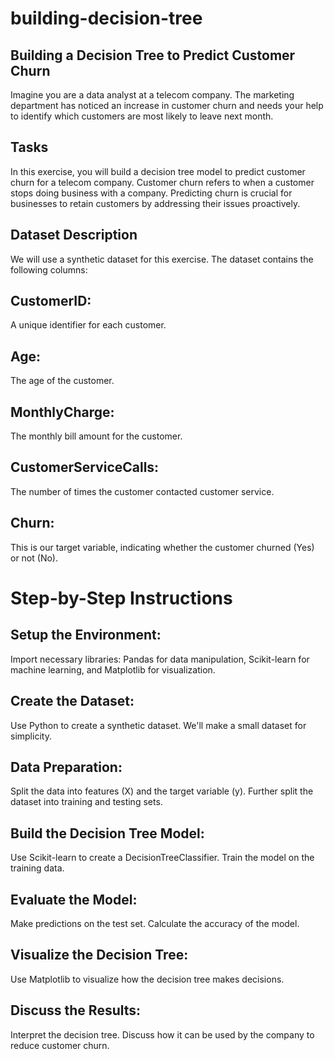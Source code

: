 # building-decision-tree
## Building a Decision Tree to Predict Customer Churn
Imagine you are a data analyst at a telecom company. The marketing department has noticed an increase in customer churn and needs your help to identify which customers are most likely to leave next month.

## Tasks
In this exercise, you will build a decision tree model to predict customer churn for a telecom company. Customer churn refers to when a customer stops doing business with a company. Predicting churn is crucial for businesses to retain customers by addressing their issues proactively.


## Dataset Description
We will use a synthetic dataset for this exercise. The dataset contains the following columns:

## CustomerID:  
A unique identifier for each customer.
## Age:   
The age of the customer.
## MonthlyCharge:    
The monthly bill amount for the customer.
## CustomerServiceCalls:    
The number of times the customer contacted customer service.
## Churn:   
This is our target variable, indicating whether the customer churned (Yes) or not (No).   

# Step-by-Step Instructions
## Setup the Environment:
Import necessary libraries: Pandas for data manipulation, Scikit-learn for machine learning, and Matplotlib for visualization.
## Create the Dataset:
Use Python to create a synthetic dataset. We'll make a small dataset for simplicity.
## Data Preparation:
Split the data into features (X) and the target variable (y).
Further split the dataset into training and testing sets.
## Build the Decision Tree Model:
Use Scikit-learn to create a DecisionTreeClassifier.
Train the model on the training data.
## Evaluate the Model:
Make predictions on the test set.
Calculate the accuracy of the model.
## Visualize the Decision Tree:
Use Matplotlib to visualize how the decision tree makes decisions.
## Discuss the Results:
Interpret the decision tree.
Discuss how it can be used by the company to reduce customer churn.
